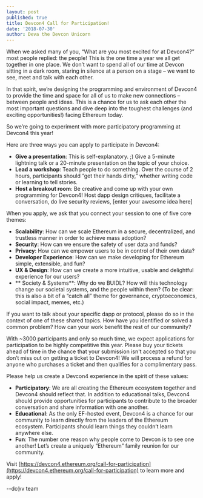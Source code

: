 ```yaml
---
layout: post
published: true
title: Devcon4 Call for Participation!
date: '2018-07-30'
author: Deva the Devcon Unicorn
---
```


When we asked many of you, “What are you most excited for at Devcon4?” most people replied: the people! This is the one time a year we all get together in one place. We don’t want to spend all of our time at Devcon sitting in a dark room, staring in silence at a person on a stage – we want to see, meet and talk with each other.

In that spirit, we’re designing the programming and environment of Devcon4 to provide the time and space for all of us to make new connections – between people and ideas. This is a chance for us to ask each other the most important questions and dive deep into the toughest challenges (and exciting opportunities!) facing Ethereum today. 

So we’re going to experiment with more participatory programming at Devcon4 this year! 

Here are three ways you can apply to participate in Devcon4: 

- **Give a presentation**: This is self-explanatory. ;) Give a 5-minute lightning talk or a 20-minute presentation on the topic of your choice.
- **Lead a workshop**: Teach people to do something. Over the course of 2 hours, participants should “get their hands dirty,” whether writing code or learning to tell stories. 
- **Host a breakout room**: Be creative and come up with your own programming for Devcon4! Host dapp design critiques, facilitate a conversation, do live security reviews, [enter your awesome idea here]

When you apply, we ask that you connect your session to one of five core themes:

- **Scalability**: How can we scale Ethereum in a secure, decentralized, and trustless manner in order to achieve mass adoption? 
- **Security**: How can we ensure the safety of user data and funds?
- **Privacy**: How can we empower users to be in control of their own data? 
- **Developer Experience**: How can we make developing for Ethereum simple, extensible, and fun?
- **UX & Design**: How can we create a more intuitive, usable and delightful experience for our users?
- ** Society & Systems**: Why do we BUIDL? How will this technology change our societal systems, and the people within them? (To be clear: this is also a bit of a “catch all” theme for governance, cryptoeconomics, social impact, memes, etc.)

If you want to talk about your specific dapp or protocol, please do so in the context of one of these shared topics. How have you identified or solved a common problem? How can your work benefit the rest of our community? 

With ~3000 participants and only so much time, we expect applications for participation to be highly competitive this year. Please buy your tickets ahead of time in the chance that your submission isn't accepted so that you don’t miss out on getting a ticket to Devcon4! We will process a refund for anyone who purchases a ticket and then qualifies for a complimentary pass.

Please help us create a Devcon4 experience in the spirit of these values:

- **Participatory**: We are all creating the Ethereum ecosystem together and Devcon4 should reflect that. In addition to educational talks, Devcon4 should provide opportunities for participants to contribute to the broader conversation and share information with one another.
- **Educational**: As the only EF-hosted event, Devcon4 is a chance for our community to learn directly from the leaders of the Ethereum ecosystem. Participants should learn things they couldn’t learn anywhere else.
- **Fun**: The number one reason why people come to Devcon is to see one another! Let’s create a uniquely “Ethereum” family reunion for our community. 

Visit [https://devcon4.ethereum.org/call-for-participation](https://devcon4.ethereum.org/call-for-participation) to learn more and apply!


--dc⟠ıv team